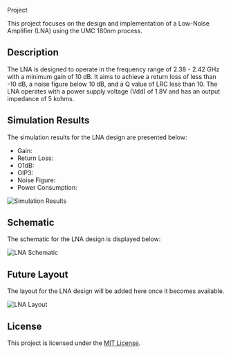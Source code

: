  Project

This project focuses on the design and implementation of a Low-Noise Amplifier (LNA) using the UMC 180nm process.

## Description

The LNA is designed to operate in the frequency range of 2.38 - 2.42 GHz with a minimum gain of 10 dB. It aims to achieve a return loss of less than -10 dB, a noise figure below 10 dB, and a Q value of LRC less than 10. The LNA operates with a power supply voltage (Vdd) of 1.8V and has an output impedance of 5 kohms.

## Simulation Results

The simulation results for the LNA design are presented below:

- Gain:
- Return Loss:
- O1dB:
- OIP3:
- Noise Figure:
- Power Consumption:

![Simulation Results](simulation_results.png)

## Schematic

The schematic for the LNA design is displayed below:

![LNA Schematic](schematic.png)

## Future Layout

The layout for the LNA design will be added here once it becomes available.

![LNA Layout](layout.png)

## License

This project is licensed under the [MIT License](../LICENSE).

